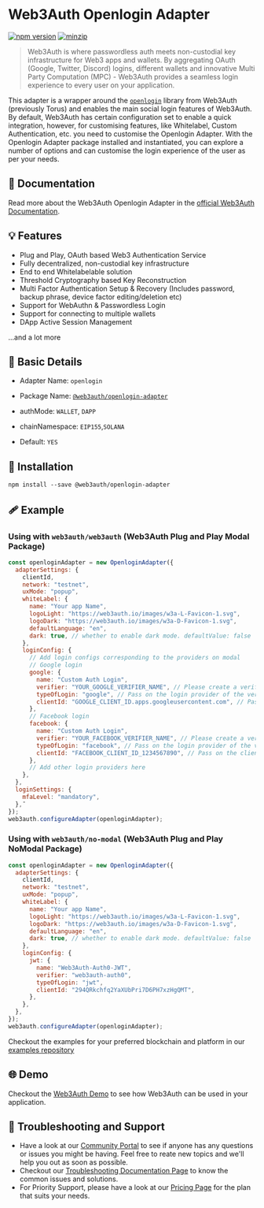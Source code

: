 # Web3Auth Openlogin Adapter

[![npm version](https://img.shields.io/npm/v/@web3auth/openlogin-adapter?label=%22%22)](https://www.npmjs.com/package/@web3auth/openlogin-adapter/v/latest)
[![minzip](https://img.shields.io/bundlephobia/minzip/@web3auth/openlogin-adapter?label=%22%22)](https://bundlephobia.com/result?p=@web3auth/openlogin-adapter@latest)

> Web3Auth is where passwordless auth meets non-custodial key infrastructure for Web3 apps and wallets. By aggregating OAuth (Google, Twitter, Discord) logins, different wallets and innovative Multi Party Computation (MPC) - Web3Auth provides a seamless login experience to every user on your application.

This adapter is a wrapper around the [`openlogin`](https://www.npmjs.com/package/@toruslabs/openlogin) library from Web3Auth (previously Torus) and enables the main social login features of Web3Auth. By default, Web3Auth has
certain configuration set to enable a quick integration, however, for customising features, like Whitelabel,
Custom Authentication, etc. you need to customise the Openlogin Adapter. With the Openlogin Adapter package installed and
instantiated, you can explore a number of options and can customise the login experience of the user as per your needs.

## 📖 Documentation

Read more about the Web3Auth Openlogin Adapter in the [official Web3Auth Documentation](https://web3auth.io/docs/sdk/web/openlogin).

## 💡 Features

- Plug and Play, OAuth based Web3 Authentication Service
- Fully decentralized, non-custodial key infrastructure
- End to end Whitelabelable solution
- Threshold Cryptography based Key Reconstruction
- Multi Factor Authentication Setup & Recovery (Includes password, backup phrase, device factor editing/deletion etc)
- Support for WebAuthn & Passwordless Login
- Support for connecting to multiple wallets
- DApp Active Session Management

...and a lot more

## 📄 Basic Details

- Adapter Name: `openlogin`

- Package Name: [`@web3auth/openlogin-adapter`](https://web3auth.io/docs/sdk/web/openlogin)

- authMode: `WALLET`, `DAPP`

- chainNamespace: `EIP155`,`SOLANA`

- Default: `YES`

## 🔗 Installation

```shell
npm install --save @web3auth/openlogin-adapter
```

## 🩹 Example

### Using with `web3auth/web3auth` (Web3Auth Plug and Play Modal Package)

```js
const openloginAdapter = new OpenloginAdapter({
  adapterSettings: {
    clientId,
    network: "testnet",
    uxMode: "popup",
    whiteLabel: {
      name: "Your app Name",
      logoLight: "https://web3auth.io/images/w3a-L-Favicon-1.svg",
      logoDark: "https://web3auth.io/images/w3a-D-Favicon-1.svg",
      defaultLanguage: "en",
      dark: true, // whether to enable dark mode. defaultValue: false
    },
    loginConfig: {
      // Add login configs corresponding to the providers on modal
      // Google login
      google: {
        name: "Custom Auth Login",
        verifier: "YOUR_GOOGLE_VERIFIER_NAME", // Please create a verifier on the developer dashboard and pass the name here
        typeOfLogin: "google", // Pass on the login provider of the verifier you've created
        clientId: "GOOGLE_CLIENT_ID.apps.googleusercontent.com", // Pass on the clientId of the login provider here - Please note this differs from the Web3Auth ClientID. This is the JWT Client ID
      },
      // Facebook login
      facebook: {
        name: "Custom Auth Login",
        verifier: "YOUR_FACEBOOK_VERIFIER_NAME", // Please create a verifier on the developer dashboard and pass the name here
        typeOfLogin: "facebook", // Pass on the login provider of the verifier you've created
        clientId: "FACEBOOK_CLIENT_ID_1234567890", // Pass on the clientId of the login provider here - Please note this differs from the Web3Auth ClientID. This is the JWT Client ID
      },
      // Add other login providers here
    },
  },
  loginSettings: {
    mfaLevel: "mandatory",
  },¯
});
web3auth.configureAdapter(openloginAdapter);
```

### Using with `web3auth/no-modal` (Web3Auth Plug and Play NoModal Package)

```js
const openloginAdapter = new OpenloginAdapter({
  adapterSettings: {
    clientId,
    network: "testnet",
    uxMode: "popup",
    whiteLabel: {
      name: "Your app Name",
      logoLight: "https://web3auth.io/images/w3a-L-Favicon-1.svg",
      logoDark: "https://web3auth.io/images/w3a-D-Favicon-1.svg",
      defaultLanguage: "en",
      dark: true, // whether to enable dark mode. defaultValue: false
    },
    loginConfig: {
      jwt: {
        name: "Web3Auth-Auth0-JWT",
        verifier: "web3auth-auth0",
        typeOfLogin: "jwt",
        clientId: "294QRkchfq2YaXUbPri7D6PH7xzHgQMT",
      },
    },
  },
});
web3auth.configureAdapter(openloginAdapter);
```

Checkout the examples for your preferred blockchain and platform in our [examples repository](https://github.com/Web3Auth/examples/)

## 🌐 Demo

Checkout the [Web3Auth Demo](https://demo-app.web3auth.io/) to see how Web3Auth can be used in your application.

## 💬 Troubleshooting and Support

- Have a look at our [Community Portal](https://community.web3auth.io/) to see if anyone has any questions or issues you might be having. Feel free to reate new topics and we'll help you out as soon as possible.
- Checkout our [Troubleshooting Documentation Page](https://web3auth.io/docs/troubleshooting) to know the common issues and solutions.
- For Priority Support, please have a look at our [Pricing Page](https://web3auth.io/pricing.html) for the plan that suits your needs.
